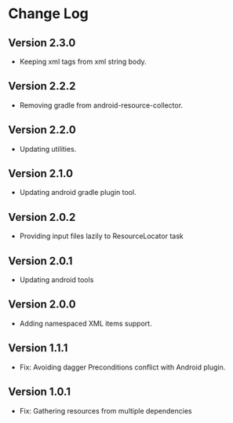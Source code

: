 Change Log
==========

Version 2.3.0
---

* Keeping xml tags from xml string body.

Version 2.2.2
---

* Removing gradle from android-resource-collector.

Version 2.2.0
---

* Updating utilities.

Version 2.1.0
---

* Updating android gradle plugin tool.

Version 2.0.2
---

* Providing input files lazily to ResourceLocator task

Version 2.0.1
---

* Updating android tools

Version 2.0.0
---

* Adding namespaced XML items support.

Version 1.1.1
---

* Fix: Avoiding dagger Preconditions conflict with Android plugin.

Version 1.0.1
---

* Fix: Gathering resources from multiple dependencies